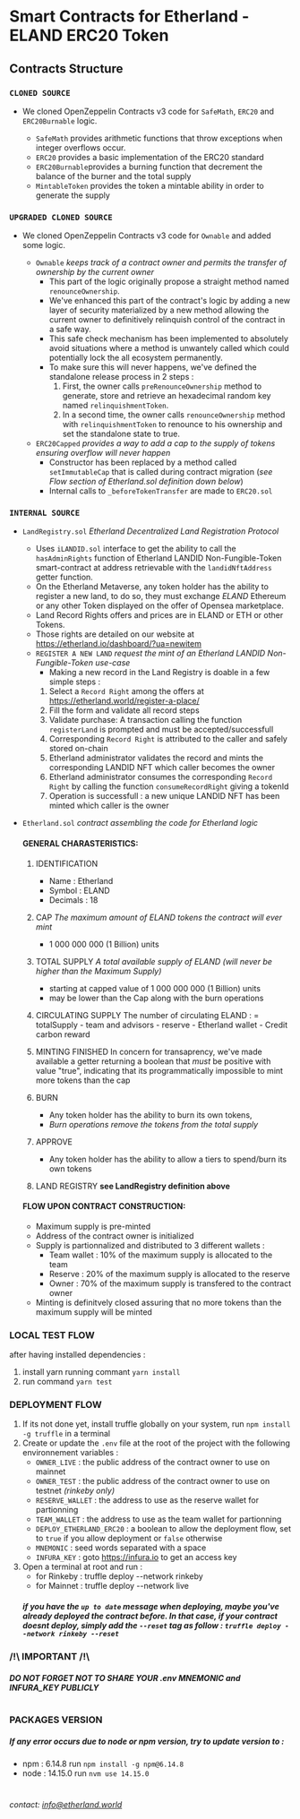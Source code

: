 # Smart Contracts for Etherland - ELAND ERC20 Token


## Contracts Structure

### `CLONED SOURCE`
- We cloned OpenZeppelin Contracts v3 code for `SafeMath`, `ERC20` and `ERC20Burnable` logic.

	* `SafeMath` provides arithmetic functions that throw exceptions when integer overflows occur.
	* `ERC20` provides a basic implementation of the ERC20 standard
	* `ERC20Burnable`provides a burning function that decrement the balance of the burner and the total supply
	* `MintableToken` provides the token a mintable ability in order to generate the supply

### `UPGRADED CLONED SOURCE`
- We cloned OpenZeppelin Contracts v3 code for `Ownable` and added some logic.

	* `Ownable` *keeps track of a contract owner and permits the transfer of ownership by the current owner*
		- This part of the logic originally propose a straight method named `renounceOwnership`.
		- We've enhanced this part of the contract's logic by adding a new layer of security materialized by a new method allowing the current owner to definitively relinquish control of the contract in a safe way. 
		- This safe check mechanism has been implemented to absolutely avoid situations where a method is unwantely called which could potentially lock the all ecosystem permanently.
		- To make sure this will never happens, we've defined the standalone release process in 2 steps : 
			1. First, the owner calls `preRenounceOwnership` method to generate, store and retrieve an hexadecimal random key 
				named `relinquishmentToken`.
			2. In a second time, the owner calls `renounceOwnership` method with `relinquishmentToken` to renounce to his ownership and set the standalone state to true.
	* `ERC20Capped` *provides a way to add a cap to the supply of tokens ensuring overflow will never happen* 
		- Constructor has been replaced by a method called `setImmutableCap` that is called during contract migration (*see Flow section of Etherland.sol definition down below*)
		- Internal calls to `_beforeTokenTransfer` are made to `ERC20.sol`

### `INTERNAL SOURCE`
* `LandRegistry.sol` *Etherland Decentralized Land Registration Protocol*
	- Uses `iLANDID.sol` interface to get the ability to call the `hasAdminRights` function of Etherland LANDID Non-Fungible-Token smart-contract at address retrievable with the  `landidNftAddress` getter function.
	- On the Etherland Metaverse, any token holder has the ability to register a new land, to do so, they must exchange *ELAND* Ethereum or any other Token displayed on the offer of Opensea marketplace.
	- Land Record Rights offers and prices are in ELAND or ETH or other Tokens.
	- Those rights are detailed on our website at https://etherland.io/dashboard/?ua=newitem
	- `REGISTER A NEW LAND` *request the mint of an Etherland LANDID Non-Fungible-Token *use-case**
		- Making a new record in the Land Registry is doable in a few simple steps :
		1. Select a `Record Right` among the offers at https://etherland.world/register-a-place/
		2. Fill the form and validate all record steps
		3. Validate purchase: A transaction calling the function `registerLand` is prompted and must be accepted/successfull
		4. Corresponding `Record Right` is attributed to the caller and safely stored on-chain
		5. Etherland administrator validates the record and mints the corresponding LANDID NFT which caller becomes the owner
		6. Etherland administrator consumes the corresponding `Record Right` by calling the function `consumeRecordRight` giving a tokenId
		7. Operation is successfull : a new unique LANDID NFT has been minted which caller is the owner

* `Etherland.sol` *contract assembling the code for Etherland logic*

	#### GENERAL CHARASTERISTICS:
	1. IDENTIFICATION
		- Name : Etherland
		- Symbol : ELAND
		- Decimals : 18

	2. CAP *The maximum amount of ELAND tokens the contract will ever mint* 
		- 1 000 000 000 (1 Billion) units

	3. TOTAL SUPPLY *A total available supply of ELAND (will never be higher than the Maximum Supply)*
		- starting at capped value of 1 000 000 000 (1 Billion) units
		- may be lower than the Cap along with the burn operations

	4. CIRCULATING SUPPLY
		The number of circulating ELAND :
		= totalSupply - team and advisors - reserve - Etherland wallet - Credit carbon reward

	5. MINTING FINISHED
		In concern for transaprency, we've made available a getter returning a boolean that *must* be positive with value "true", indicating that its programmatically impossible to mint more tokens than the cap

	6. BURN
		- Any token holder has the ability to burn its own tokens, 
		- *Burn operations remove the tokens from the total supply*

	7. APPROVE
		- Any token holder has the ability to allow a tiers to spend/burn its own tokens

	8. LAND REGISTRY **see LandRegistry definition above**


	#### FLOW UPON CONTRACT CONSTRUCTION:
	- Maximum supply is pre-minted 
	- Address of the contract owner is initialized
	- Supply is partionnalized and distributed to 3 different wallets :
		- Team wallet : 10% of the maximum supply is allocated to the team
		- Reserve : 20% of the maximum supply is allocated to the reserve
		- Owner : 70% of the maximum supply is transfered to the contract owner
	- Minting is definitvely closed assuring that no more tokens than the maximum supply will be minted

### LOCAL TEST FLOW
after having installed dependencies :
1. install yarn running commant `yarn install`
2. run command `yarn test` 

### DEPLOYMENT FLOW
1. If its not done yet, install truffle globally on your system, run `npm install -g truffle` in a terminal
2. Create or update the `.env` file at the root of the project with the following environnement variables :
	- `OWNER_LIVE` : the public address of the contract owner to use on mainnet
	- `OWNER_TEST` : the public address of the contract owner to use on testnet *(rinkeby only)*
	- `RESERVE_WALLET` : the address to use as the reserve wallet for partionning
	- `TEAM_WALLET` : the address to use as the team wallet for partionning
    - `DEPLOY_ETHERLAND_ERC20` : a boolean to allow the deployment flow, set to `true` if you allow deployment or `false` otherwise
    - `MNEMONIC` : seed words separated with a space  
    - `INFURA_KEY` : goto https://infura.io to get an access key
3. Open a terminal at root and run : 
    - for Rinkeby : truffle deploy --network rinkeby
    - for Mainnet : truffle deploy --network live
    ##### *if you have the `up to date` message when deploying, maybe you've already deployed the contract before. In that case, if your contract doesnt deploy, simply add the `--reset` tag as follow : `truffle deploy --network rinkeby --reset`*


### /!\ IMPORTANT /!\
##### DO NOT FORGET NOT TO SHARE YOUR .env MNEMONIC and INFURA_KEY PUBLICLY 
#
### PACKAGES VERSION  
##### If any error occurs due to node or npm version, try to update version to : 
- npm : 6.14.8
run ```npm install -g npm@6.14.8```
- node : 14.15.0
run ```nvm use 14.15.0```
# 
*contact: info@etherland.world* 

